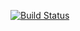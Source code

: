 [![Build Status](https://travis-ci.org/sarah-george/Project110.svg?branch=master)](https://travis-ci.org/sarah-george/Project110)
